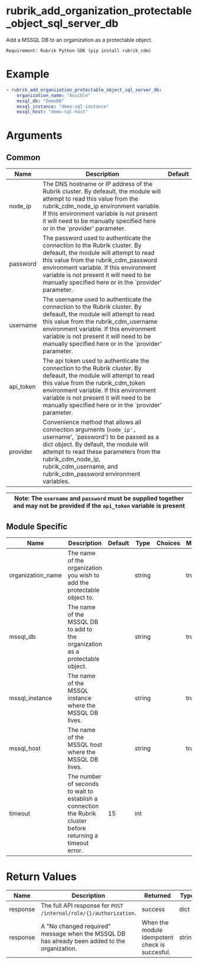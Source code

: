 # rubrik_add_organization_protectable_object_sql_server_db

Add a MSSQL DB to an organization as a protectable object.

`Requirement: Rubrik Python SDK (pip install rubrik_cdm)`

# Example

```yaml
- rubrik_add_organization_protectable_object_sql_server_db:
    organization_name: "Ansible"
    mssql_db: "DemoDB"
    mssql_instance: "dmeo-sql-instance"
    mssql_host: "demo-sql-host"
```

# Arguments

## Common

| Name      | Description                                                                                                                                                                                                                                                                                               | Default |
|-----------|-----------------------------------------------------------------------------------------------------------------------------------------------------------------------------------------------------------------------------------------------------------------------------------------------------------|---------|
| node_ip   | The DNS hostname or IP address of the Rubrik cluster. By defeault, the module will attempt to read this value from the rubrik_cdm_node_ip environment variable. If this environment variable is not present it will need to be manually specified here or in the `provider' parameter.                    |         |
| password  | The password used to authenticate the connection to the Rubrik cluster. By defeault, the module will attempt to read this value from the rubrik_cdm_password environment variable. If this environment variable is not present it will need to be manually specified here or in the `provider' parameter. |         |
| username  | The username used to authenticate the connection to the Rubrik cluster. By defeault, the module will attempt to read this value from the rubrik_cdm_username environment variable. If this environment variable is not present it will need to be manually specified here or in the `provider' parameter. |         |
| api_token | The api token used to authenticate the connection to the Rubrik cluster. By defeault, the module will attempt to read this value from the rubrik_cdm_token environment variable. If this environment variable is not present it will need to be manually specified here or in the `provider' parameter.   |         |
| provider  | Convenience method that allows all connection arguments (`node_ip', `username', `password') to be passed as a dict object. By default, the module will attempt to read these parameters from the rubrik_cdm_node_ip, rubrik_cdm_username, and rubrik_cdm_password environment variables.                  |         |

| Note: The `username` and `password` must be supplied together and may not be provided if the `api_token` variable is present|
| --- |

## Module Specific

| Name              | Description                                                                                                  | Default | Type   | Choices | Mandatory | Aliases |
|-------------------|--------------------------------------------------------------------------------------------------------------|---------|--------|---------|-----------|---------|
| organization_name | The name of the organization you wish to add the protectable object to.                                      |         | string |         | true      |         |
| mssql_db          | The name of the MSSQL DB to add to the organization as a protectable object.                                 |         | string |         | true      |         |
| mssql_instance    | The name of the MSSQL instance where the MSSQL DB lives.                                                     |         | string |         | true      |         |
| mssql_host        | The name of the MSSQL host where the MSSQL DB lives.                                                         |         | string |         | true      |         |
| timeout           | The number of seconds to wait to establish a connection the Rubrik cluster before returning a timeout error. | 15      | int    |         |           |         |

# Return Values

| Name     | Description                                                                                   | Returned                                       | Type   |
|----------|-----------------------------------------------------------------------------------------------|------------------------------------------------|--------|
| response | The full API response for `POST /internal/role/{}/authorization`.                             | success                                        | dict   |
| response | A "No changed required" message when the MSSQL DB has already been added to the organization. | When the module idempotent check is succesful. | string |
